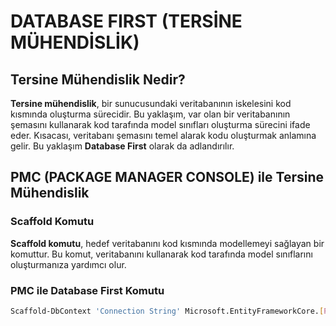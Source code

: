 # DATABASE FIRST (TERSİNE MÜHENDİSLİK)

## Tersine Mühendislik Nedir?

**Tersine mühendislik**, bir sunucusundaki veritabanının iskelesini kod kısmında oluşturma sürecidir. Bu yaklaşım, var olan bir veritabanının şemasını kullanarak kod tarafında model sınıfları oluşturma sürecini ifade eder. Kısacası, veritabanı şemasını temel alarak kodu oluşturmak anlamına gelir. Bu yaklaşım **Database First** olarak da adlandırılır.

## PMC (PACKAGE MANAGER CONSOLE) ile Tersine Mühendislik

### Scaffold Komutu

**Scaffold komutu**, hedef veritabanını kod kısmında modellemeyi sağlayan bir komuttur. Bu komut, veritabanını kullanarak kod tarafında model sınıflarını oluşturmanıza yardımcı olur.

### PMC ile Database First Komutu

```bash
Scaffold-DbContext 'Connection String' Microsoft.EntityFrameworkCore.[Provider]
